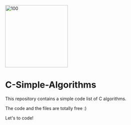 <img src="http://keefwiki.com/tech/wp-content/uploads/sites/4/2015/06/C-Programming-Language-Wallpaper.png" width="200" alt="100" />

# C-Simple-Algorithms

This repository contains a simple code list of C algorithms.

The code and the files are totally free :)

Let's to code!
